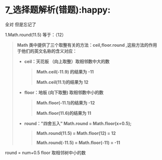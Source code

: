 # 7_选择题解析(错题):happy:



全对 但是忘记了

1.Math.round(11.5) 等于：（12）

> **Math 类中提供了三个取整有关的方法：ceil,floor.round ,这些方法的作用于他们的英文名称的含义对应：**
>
> - **ceil：天花板 （向上取整）取相邻数中大的数**
>
>   > **Math.ceil(-11.9) 的结果为 -11** 
>   >
>   > **Math.ceil(11.1)的结果为 12**
>
> - **floor：地板 (向下取整) 取相邻数中小的数**
>
>   > **Math.floor(-11.1)的结果为 -12**
>   >
>   > **Math.floor(11.6)的结果为 11**
>
> - **round："四舍五入" Math.round = Math.floor(x+0.5);**
>
>   > **Math.round(11.5) = Math.floor(12) = 12**
>   >
>   > **Math.round(-11.5) = Math.floor(-11) = -11**   

round  = num+0.5 floor 取相邻树中小的数